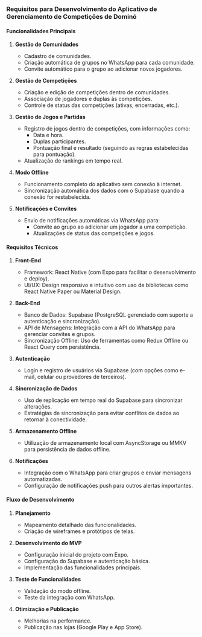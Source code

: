 ### Requisitos para Desenvolvimento do Aplicativo de Gerenciamento de Competições de Dominó

#### **Funcionalidades Principais**
1. **Gestão de Comunidades**
   - Cadastro de comunidades.
   - Criação automática de grupos no WhatsApp para cada comunidade.
   - Convite automático para o grupo ao adicionar novos jogadores.

2. **Gestão de Competições**
   - Criação e edição de competições dentro de comunidades.
   - Associação de jogadores e duplas às competições.
   - Controle de status das competições (ativas, encerradas, etc.).

3. **Gestão de Jogos e Partidas**
   - Registro de jogos dentro de competições, com informações como:
     - Data e hora.
     - Duplas participantes.
     - Pontuação final e resultado (seguindo as regras estabelecidas para pontuação).
   - Atualização de rankings em tempo real.

4. **Modo Offline**
   - Funcionamento completo do aplicativo sem conexão à internet.
   - Sincronização automática dos dados com o Supabase quando a conexão for restabelecida.

5. **Notificações e Convites**
   - Envio de notificações automáticas via WhatsApp para:
     - Convite ao grupo ao adicionar um jogador a uma competição.
     - Atualizações de status das competições e jogos.

#### **Requisitos Técnicos**
1. **Front-End**
   - Framework: React Native (com Expo para facilitar o desenvolvimento e deploy).
   - UI/UX: Design responsivo e intuitivo com uso de bibliotecas como React Native Paper ou Material Design.

2. **Back-End**
   - Banco de Dados: Supabase (PostgreSQL gerenciado com suporte a autenticação e sincronização).
   - API de Mensagens: Integração com a API do WhatsApp para gerenciar convites e grupos.
   - Sincronização Offline: Uso de ferramentas como Redux Offline ou React Query com persistência.

3. **Autenticação**
   - Login e registro de usuários via Supabase (com opções como e-mail, celular ou provedores de terceiros).

4. **Sincronização de Dados**
   - Uso de replicação em tempo real do Supabase para sincronizar alterações.
   - Estratégias de sincronização para evitar conflitos de dados ao retornar à conectividade.

5. **Armazenamento Offline**
   - Utilização de armazenamento local com AsyncStorage ou MMKV para persistência de dados offline.

6. **Notificações**
   - Integração com o WhatsApp para criar grupos e enviar mensagens automatizadas.
   - Configuração de notificações push para outros alertas importantes.

#### **Fluxo de Desenvolvimento**
1. **Planejamento**
   - Mapeamento detalhado das funcionalidades.
   - Criação de wireframes e protótipos de telas.

2. **Desenvolvimento do MVP**
   - Configuração inicial do projeto com Expo.
   - Configuração do Supabase e autenticação básica.
   - Implementação das funcionalidades principais.

3. **Teste de Funcionalidades**
   - Validação do modo offline.
   - Teste da integração com WhatsApp.

4. **Otimização e Publicação**
   - Melhorias na performance.
   - Publicação nas lojas (Google Play e App Store).

